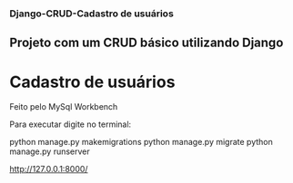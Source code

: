 ### Django-CRUD-Cadastro de usuários
## Projeto com um CRUD básico utilizando Django
# Cadastro de usuários

Feito pelo MySql Workbench


Para executar digite no terminal:

python manage.py makemigrations
python manage.py migrate
python manage.py runserver

http://127.0.0.1:8000/
